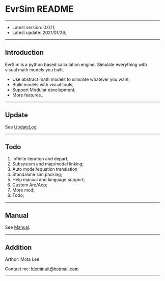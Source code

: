 # EvrSim README

---

+ Latest version: 0.0.11;
+ Latest update: 2021/01/26;

---

## Introduction

EvrSim is a python based calculation engine.
Simulate everything with visual math models you built.

* Use abstract math models to simulate whatever you want;
* Build models with visual tools;
* Support Modular development;
* More features..

---

## Update

See [UpdateLog](res/log/UpdateLog.md).

---

## Todo

1. Infinite iteration and depart;
2. Subsystem and map/model linking;
3. Auto model/equation translation;
4. Standalone sim packing;
5. Help manual and language support;
6. Custom Aro/Acp;
7. More mod;
8. Todo;

---

## Manual

See [Manual](res/doc/manual.md).

---

## Addition

Arthor: Mota Lee

Contact me: ldeminuit@hotmail.com

---
